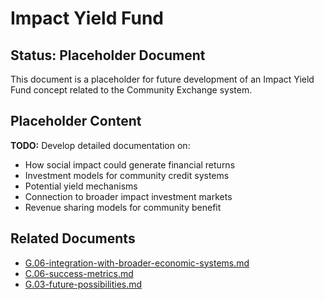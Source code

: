 # Impact Yield Fund

## Status: Placeholder Document

This document is a placeholder for future development of an Impact Yield Fund concept related to the Community Exchange system.

## Placeholder Content

**TODO:** Develop detailed documentation on:
- How social impact could generate financial returns
- Investment models for community credit systems
- Potential yield mechanisms
- Connection to broader impact investment markets
- Revenue sharing models for community benefit

## Related Documents

- [G.06-integration-with-broader-economic-systems.md](./G.06-integration-with-broader-economic-systems.md)
- [C.06-success-metrics.md](notes/ics/ccc/v0.2/C-Implementation/C.06-success-metrics.md)
- [G.03-future-possibilities.md](./G.03-future-possibilities.md)
